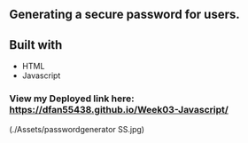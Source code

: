 ## Generating a secure password for users.
## Built with
* HTML
* Javascript
### View my Deployed link here:  https://dfan55438.github.io/Week03-Javascript/

(./Assets/passwordgenerator SS.jpg)


